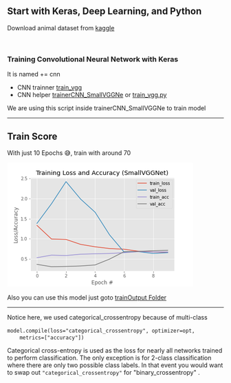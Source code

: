 ## Start with Keras, Deep Learning, and Python   

Download animal dataset from [kaggle](https://www.kaggle.com/ashishsaxena2209/animal-image-datasetdog-cat-and-panda)  


</br>   

### Training Convolutional Neural Network with Keras
It is named += cnn 
- CNN trainner [train_vgg](https://github.com/yeasin50/startUP_CNN/blob/master/train_vgg.py.ipynb)
- CNN helper [trainerCNN_SmallVGGNe](https://github.com/yeasin50/startUP_CNN/blob/master/trainerCNN_SmallVGGNet.py) or [train_vgg.py](https://github.com/yeasin50/startUP_CNN/blob/master/train_vgg.py.ipynb)
  
We are using this script inside trainerCNN_SmallVGGNe to train model

---
## Train Score
With just 10 Epochs 😅, train with around 70


![CNN train Score](https://github.com/yeasin50/startUP_CNN/blob/master/trainOutput/scores_CNNVGGTest.png)


Also you can use this model just goto [trainOutput Folder](https://github.com/yeasin50/startUP_CNN/tree/master/trainOutput)

---- 
Notice here, we used  categorical_crossentropy because of multi-class
```
model.compile(loss="categorical_crossentropy", optimizer=opt,
	metrics=["accuracy"])
```
Categorical cross-entropy is used as the loss for nearly all networks trained to perform classification. The only exception is for 2-class classification where there are only two possible class labels. In that event you would want to swap out `"categorical_crossentropy"` for "binary_crossentropy" .